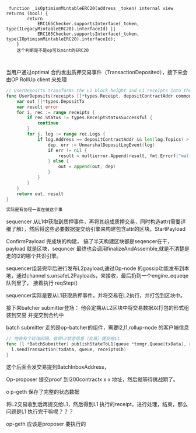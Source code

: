 ```solidi
 function _isOptimismMintableERC20(address _token) internal view returns (bool) {
        return
            ERC165Checker.supportsInterface(_token, type(ILegacyMintableERC20).interfaceId) ||
            ERC165Checker.supportsInterface(_token, type(IOptimismMintableERC20).interfaceId);
    }
    这个判断是不是op可以mint的ERC20
    
    
```

当用户通过optimal 合约发出质押交易事件（TransactionDeposited），接下来会由OP RollUp client 来处理

```GO
// UserDeposits transforms the L2 block-height and L1 receipts into the transaction inputs for a full L2 block
func UserDeposits(receipts []*types.Receipt, depositContractAddr common.Address) ([]*types.DepositTx, error) {
	var out []*types.DepositTx
	var result error
	for i, rec := range receipts {
		if rec.Status != types.ReceiptStatusSuccessful {
			continue
		}
		for j, log := range rec.Logs {
			if log.Address == depositContractAddr && len(log.Topics) > 0 && log.Topics[0] == DepositEventABIHash {
				dep, err := UnmarshalDepositLogEvent(log)
				if err != nil {
					result = multierror.Append(result, fmt.Errorf("malformatted L1 deposit log in receipt %d, log %d: %w", i, j, err))
				} else {
					out = append(out, dep)
				}
			}
		}
	}
	return out, result
}

实际是有协程一直在做这个事

```

sequencer 从L1中获取到质押事件，再将其组成质押交易，同时构造attr(需要详细了解），然后将这些必要数据提交给引擎来构建包含attr的区块。StartPayload

ConfirmPayload 完成块的构建， 搞了半天构建区块都是seqencer在干， payload 就是区块，sequncer 最终也会调用finalizeAndAssemble,就是不清楚是走的l2的哪个共识引擎。

sequencer组装完毕后进行发布L2payload,通过Op-node 的gossip功能发布到本地，通过channel s.unsafeL2Payloads，来接收，最后扔到一个engine_equeqe 队列里了， 接着执行 reqStep()

sequencer实际是要从L1获取质押事件，并将交易在L2执行，并打包到区块中。 



接下来batcher submitter登场： 他会定期从L2区块中将交易数据以打包的形式组装到交易 并提交到合约中

batch submitter 走的是op-batcher的组件，需要l2,l1,rollup-node 的客户端信息

```go
// 他会有个轮询间隔，会将L2状态信息（交易）提交给L1
func (l *BatchSubmitter) publishStateToL1(queue *txmgr.Queue[txData], receiptsCh chan txmgr.TxReceipt[txData], drain bool) {
  l.sendTransaction(txdata, queue, receiptsCh)
}


```

这个后面会发交易提到BatchInboxAddress， 

Op-proposer 提交proof 到l200contractx x x 地址，然后就等待挑战期了。

o p-geth 保存了完整的状态数据



将L2交易收到后再提交给L1，然后得到L1 执行的receipt，进行处理，结束，那么问题是L1 执行完干嘛呢？？？

op-geth 应该是proposer 要执行的 













